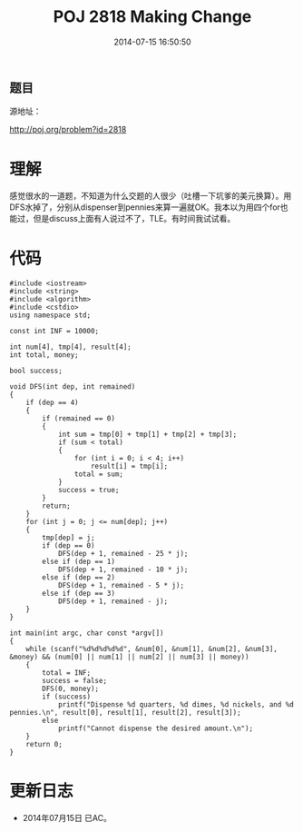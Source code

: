 ﻿---
layout: post
title: POJ 2818 Making Change
date: 2014-07-15 16:50:50
categories: Exercise
toc: true
---
## 题目
源地址：

http://poj.org/problem?id=2818

# 理解
感觉很水的一道题，不知道为什么交题的人很少（吐槽一下坑爹的美元换算）。用DFS水掉了，分别从dispenser到pennies来算一遍就OK。我本以为用四个for也能过，但是discuss上面有人说过不了，TLE。有时间我试试看。

<!-- more -->

# 代码

```
#include <iostream>
#include <string>
#include <algorithm>
#include <cstdio>
using namespace std;

const int INF = 10000;

int num[4], tmp[4], result[4];
int total, money;

bool success;

void DFS(int dep, int remained)
{
    if (dep == 4)
    {
        if (remained == 0)
        {
            int sum = tmp[0] + tmp[1] + tmp[2] + tmp[3];
            if (sum < total)
            {
                for (int i = 0; i < 4; i++)
                    result[i] = tmp[i];
                total = sum;
            }
            success = true;
        }
        return;
    }
    for (int j = 0; j <= num[dep]; j++)
    {
        tmp[dep] = j;
        if (dep == 0)
            DFS(dep + 1, remained - 25 * j);
        else if (dep == 1)
            DFS(dep + 1, remained - 10 * j);
        else if (dep == 2)
            DFS(dep + 1, remained - 5 * j);
        else if (dep == 3)
            DFS(dep + 1, remained - j);
    }
}

int main(int argc, char const *argv[])
{
    while (scanf("%d%d%d%d%d", &num[0], &num[1], &num[2], &num[3], &money) && (num[0] || num[1] || num[2] || num[3] || money))
    {
        total = INF;
        success = false;
        DFS(0, money);
        if (success)
            printf("Dispense %d quarters, %d dimes, %d nickels, and %d pennies.\n", result[0], result[1], result[2], result[3]);
        else
            printf("Cannot dispense the desired amount.\n");
    }
    return 0;
}

```

# 更新日志
- 2014年07月15日 已AC。